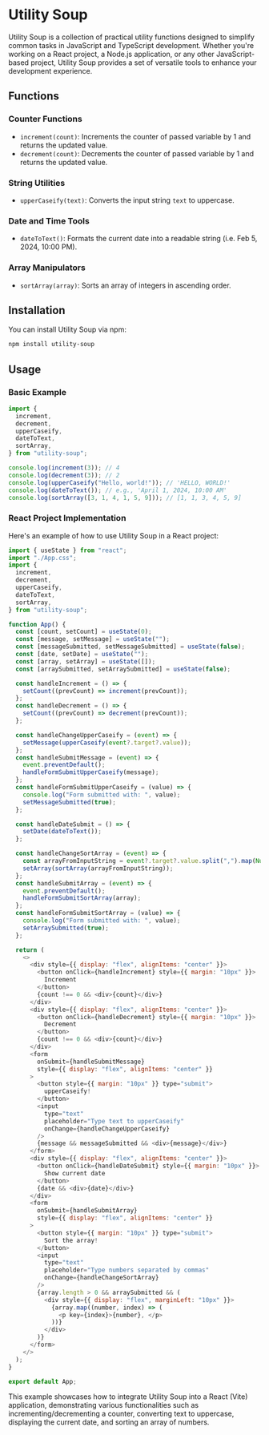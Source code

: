 ﻿# Utility Soup

Utility Soup is a collection of practical utility functions designed to simplify common tasks in JavaScript and TypeScript development. Whether you're working on a React project, a Node.js application, or any other JavaScript-based project, Utility Soup provides a set of versatile tools to enhance your development experience.

## Functions

### Counter Functions

- `increment(count)`: Increments the counter of passed variable by 1 and returns the updated value.
- `decrement(count)`: Decrements the counter of passed variable by 1 and returns the updated value.

### String Utilities

- `upperCaseify(text)`: Converts the input string `text` to uppercase.

### Date and Time Tools

- `dateToText()`: Formats the current date into a readable string (i.e. Feb 5, 2024, 10:00 PM).

### Array Manipulators

- `sortArray(array)`: Sorts an array of integers in ascending order.

## Installation

You can install Utility Soup via npm:

```bash
npm install utility-soup
```

## Usage

### Basic Example

```javascript
import {
  increment,
  decrement,
  upperCaseify,
  dateToText,
  sortArray,
} from "utility-soup";

console.log(increment(3)); // 4
console.log(decrement(3)); // 2
console.log(upperCaseify("Hello, world!")); // 'HELLO, WORLD!'
console.log(dateToText()); // e.g., 'April 1, 2024, 10:00 AM'
console.log(sortArray([3, 1, 4, 1, 5, 9])); // [1, 1, 3, 4, 5, 9]
```

### React Project Implementation

Here's an example of how to use Utility Soup in a React project:

```javascript
import { useState } from "react";
import "./App.css";
import {
  increment,
  decrement,
  upperCaseify,
  dateToText,
  sortArray,
} from "utility-soup";

function App() {
  const [count, setCount] = useState(0);
  const [message, setMessage] = useState("");
  const [messageSubmitted, setMessageSubmitted] = useState(false);
  const [date, setDate] = useState("");
  const [array, setArray] = useState([]);
  const [arraySubmitted, setArraySubmitted] = useState(false);

  const handleIncrement = () => {
    setCount((prevCount) => increment(prevCount));
  };
  const handleDecrement = () => {
    setCount((prevCount) => decrement(prevCount));
  };

  const handleChangeUpperCaseify = (event) => {
    setMessage(upperCaseify(event?.target?.value));
  };
  const handleSubmitMessage = (event) => {
    event.preventDefault();
    handleFormSubmitUpperCaseify(message);
  };
  const handleFormSubmitUpperCaseify = (value) => {
    console.log("Form submitted with: ", value);
    setMessageSubmitted(true);
  };

  const handleDateSubmit = () => {
    setDate(dateToText());
  };

  const handleChangeSortArray = (event) => {
    const arrayFromInputString = event?.target?.value.split(",").map(Number);
    setArray(sortArray(arrayFromInputString));
  };
  const handleSubmitArray = (event) => {
    event.preventDefault();
    handleFormSubmitSortArray(array);
  };
  const handleFormSubmitSortArray = (value) => {
    console.log("Form submitted with: ", value);
    setArraySubmitted(true);
  };

  return (
    <>
      <div style={{ display: "flex", alignItems: "center" }}>
        <button onClick={handleIncrement} style={{ margin: "10px" }}>
          Increment
        </button>
        {count !== 0 && <div>{count}</div>}
      </div>
      <div style={{ display: "flex", alignItems: "center" }}>
        <button onClick={handleDecrement} style={{ margin: "10px" }}>
          Decrement
        </button>
        {count !== 0 && <div>{count}</div>}
      </div>
      <form
        onSubmit={handleSubmitMessage}
        style={{ display: "flex", alignItems: "center" }}
      >
        <button style={{ margin: "10px" }} type="submit">
          upperCaseify!
        </button>
        <input
          type="text"
          placeholder="Type text to upperCaseify"
          onChange={handleChangeUpperCaseify}
        />
        {message && messageSubmitted && <div>{message}</div>}
      </form>
      <div style={{ display: "flex", alignItems: "center" }}>
        <button onClick={handleDateSubmit} style={{ margin: "10px" }}>
          Show current date
        </button>
        {date && <div>{date}</div>}
      </div>
      <form
        onSubmit={handleSubmitArray}
        style={{ display: "flex", alignItems: "center" }}
      >
        <button style={{ margin: "10px" }} type="submit">
          Sort the array!
        </button>
        <input
          type="text"
          placeholder="Type numbers separated by commas"
          onChange={handleChangeSortArray}
        />
        {array.length > 0 && arraySubmitted && (
          <div style={{ display: "flex", marginLeft: "10px" }}>
            {array.map((number, index) => (
              <p key={index}>{number}, </p>
            ))}
          </div>
        )}
      </form>
    </>
  );
}

export default App;
```

This example showcases how to integrate Utility Soup into a React (Vite) application, demonstrating various functionalities such as incrementing/decrementing a counter, converting text to uppercase, displaying the current date, and sorting an array of numbers.
